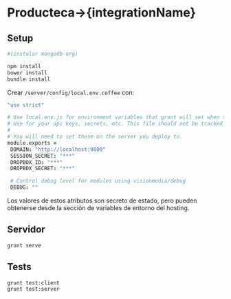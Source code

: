 # Producteca->{integrationName}

## Setup

```bash
#(instalar mongodb-org)

npm install
bower install
bundle install
```

Crear `/server/config/local.env.coffee` con:
```coffee
"use strict"

# Use local.env.js for environment variables that grunt will set when the server starts locally.
# Use for your api keys, secrets, etc. This file should not be tracked by git.
#
# You will need to set these on the server you deploy to.
module.exports =
 DOMAIN: "http://localhost:9000"
 SESSION_SECRET: "***"
 DROPBOX_ID: "***"
 DROPBOX_SECRET: "***"

 # Control debug level for modules using visionmedia/debug
 DEBUG: ""
```

Los valores de estos atributos son secreto de estado, pero pueden obtenerse desde la sección de variables de entorno del hosting.

## Servidor

```bash
grunt serve
```

## Tests

```bash
grunt test:client
grunt test:server
```
